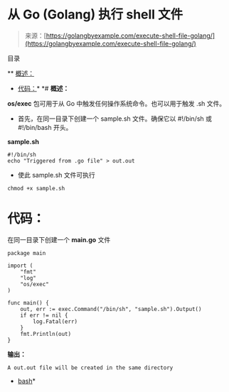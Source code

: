 <!--yml

类别：未分类

日期：2024-10-13 06:09:25

-->

# 从 Go (Golang) 执行 shell 文件

> 来源：[https://golangbyexample.com/execute-shell-file-golang/](https://golangbyexample.com/execute-shell-file-golang/)

目录

**   [概述：](#Overview "概述：")

+   [代码：](#Code "代码：")*  *# **概述：**

**os/exec** 包可用于从 Go 中触发任何操作系统命令。也可以用于触发 .sh 文件。

+   首先，在同一目录下创建一个 sample.sh 文件。确保它以 #!/bin/sh 或 #!/bin/bash 开头。

**sample.sh**

```
#!/bin/sh
echo "Triggered from .go file" > out.out
```

+   使此 sample.sh 文件可执行

```
chmod +x sample.sh
```

# **代码：**

在同一目录下创建一个 **main.go** 文件

```
package main

import (
    "fmt"
    "log"
    "os/exec"
)

func main() {
    out, err := exec.Command("/bin/sh", "sample.sh").Output()
    if err != nil {
        log.Fatal(err)
    }
    fmt.Println(out)
}
```

**输出：**

```
A out.out file will be created in the same directory
```

+   [bash](https://golangbyexample.com/tag/bash/)*
